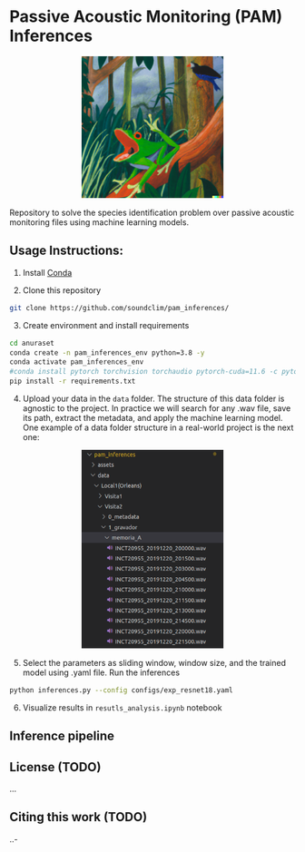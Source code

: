 # Passive Acoustic Monitoring (PAM) Inferences

<div align="center">
<img class="img-fluid" src="assets/frog_shouting,_Henri_Rousseau_painting.png" alt="img-verification" width="250" height="250">
</div>

Repository to solve the species identification problem over passive acoustic monitoring files using machine learning models.


## Usage Instructions:


1. Install [Conda](http://conda.io/)

2. Clone this repository

```bash
git clone https://github.com/soundclim/pam_inferences/
```

3. Create environment and install requirements

```bash
cd anuraset
conda create -n pam_inferences_env python=3.8 -y
conda activate pam_inferences_env
#conda install pytorch torchvision torchaudio pytorch-cuda=11.6 -c pytorch -c nvidia
pip install -r requirements.txt
```
4. Upload your data in the `data` folder. The structure of this data folder is agnostic to the project. In practice we will search for any .wav file, save its path, extract the metadata, and apply the machine learning model. One example of a data folder structure in a real-world project is the next one:

<div align="center">
<img class="img-fluid" src="assets/orleans_data_structure.png" alt="img-verification" width="250" height="350">
</div>


5. Select the parameters as sliding window, window size, and the trained model using .yaml file. Run the inferences 

```bash
python inferences.py --config configs/exp_resnet18.yaml
```

6. Visualize results in `resutls_analysis.ipynb` notebook



## Inference pipeline



## License (TODO)

...


## Citing this work (TODO)

..-
